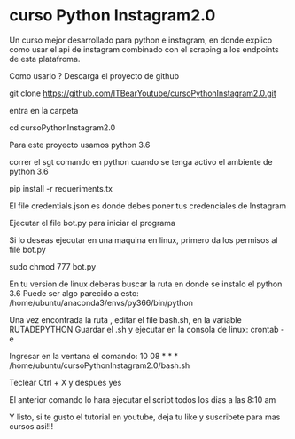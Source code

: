 # curso Python Instagram2.0
Un curso mejor desarrollado para python e instagram, en donde explico como usar el api de instagram combinado con el scraping a los endpoints de esta platafroma.

Como usarlo ?
Descarga el proyecto de github

git clone https://github.com/ITBearYoutube/cursoPythonInstagram2.0.git

entra en la carpeta 

cd cursoPythonInstagram2.0

Para este proyecto usamos python 3.6

correr el sgt comando en python cuando se tenga activo el ambiente de python 3.6

pip install -r requeriments.tx

El file credentials.json es donde debes poner tus credenciales de Instagram

Ejecutar el file bot.py para iniciar el programa

Si lo deseas ejecutar en una maquina en linux, primero da los permisos al file bot.py

sudo chmod 777 bot.py

En tu version de linux deberas buscar la ruta en donde se instalo el python 3.6
Puede ser algo parecido a esto: /home/ubuntu/anaconda3/envs/py366/bin/python

Una vez encontrada la ruta , editar el file bash.sh, en la variable RUTADEPYTHON
Guardar el .sh y ejecutar en la consola de linux:
crontab -e

Ingresar en la ventana el comando:
10 08 * * * /home/ubuntu/cursoPythonInstagram2.0/bash.sh

Teclear  Ctrl + X y despues yes

El anterior comando lo hara ejecutar el script todos los dias a las 8:10 am


Y listo, si te gusto el tutorial en youtube, deja tu like y suscribete para mas cursos asi!!!

